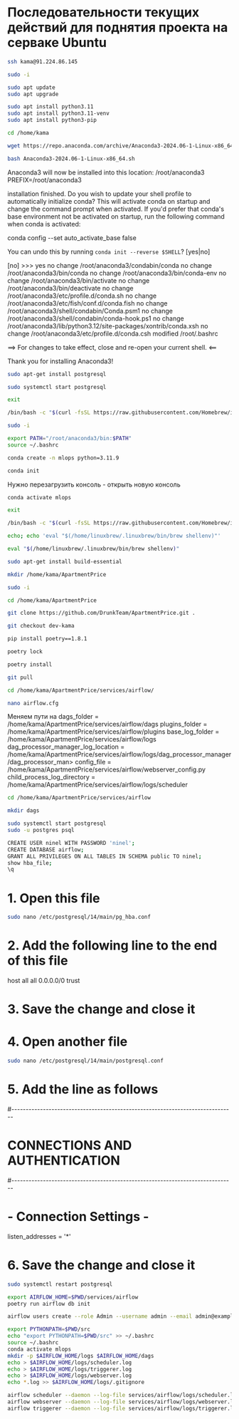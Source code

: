 # Последовательности текущих действий для поднятия проекта на серваке Ubuntu
```bash
ssh kama@91.224.86.145
```

```bash
sudo -i
```

```bash
sudo apt update
sudo apt upgrade
```

```bash
sudo apt install python3.11
sudo apt install python3.11-venv
sudo apt install python3-pip
```

```bash
cd /home/kama
```

```bash
wget https://repo.anaconda.com/archive/Anaconda3-2024.06-1-Linux-x86_64.sh
```

```bash
bash Anaconda3-2024.06-1-Linux-x86_64.sh
```
Anaconda3 will now be installed into this location:
/root/anaconda3
PREFIX=/root/anaconda3

installation finished.
Do you wish to update your shell profile to automatically initialize conda?
This will activate conda on startup and change the command prompt when activated.
If you'd prefer that conda's base environment not be activated on startup,
   run the following command when conda is activated:

conda config --set auto_activate_base false

You can undo this by running `conda init --reverse $SHELL`? [yes|no]

[no] >>> yes
no change     /root/anaconda3/condabin/conda
no change     /root/anaconda3/bin/conda
no change     /root/anaconda3/bin/conda-env
no change     /root/anaconda3/bin/activate
no change     /root/anaconda3/bin/deactivate
no change     /root/anaconda3/etc/profile.d/conda.sh
no change     /root/anaconda3/etc/fish/conf.d/conda.fish
no change     /root/anaconda3/shell/condabin/Conda.psm1
no change     /root/anaconda3/shell/condabin/conda-hook.ps1
no change     /root/anaconda3/lib/python3.12/site-packages/xontrib/conda.xsh
no change     /root/anaconda3/etc/profile.d/conda.csh
modified      /root/.bashrc

==> For changes to take effect, close and re-open your current shell. <==

Thank you for installing Anaconda3!

```bash
sudo apt-get install postgresql
```

```bash
sudo systemctl start postgresql
```

```bash
exit
```

```bash
/bin/bash -c "$(curl -fsSL https://raw.githubusercontent.com/Homebrew/install/HEAD/install.sh)"
```

```bash
sudo -i
```

```bash
export PATH="/root/anaconda3/bin:$PATH"
source ~/.bashrc
```

```bash
conda create -n mlops python=3.11.9
```

```bash
conda init
```

Нужно перезагрузить консоль - открыть новую консоль

```bash
conda activate mlops
```

```bash
exit
```

```bash
/bin/bash -c "$(curl -fsSL https://raw.githubusercontent.com/Homebrew/install/HEAD/install.sh)"
```

```bash
echo; echo 'eval "$(/home/linuxbrew/.linuxbrew/bin/brew shellenv)"'
```

```bash
eval "$(/home/linuxbrew/.linuxbrew/bin/brew shellenv)"
```

```bash
sudo apt-get install build-essential
```

```bash
mkdir /home/kama/ApartmentPrice
```

```bash
sudo -i
```

```bash
cd /home/kama/ApartmentPrice
```

```bash
git clone https://github.com/DrunkTeam/ApartmentPrice.git .
```

```bash
git checkout dev-kama
```

```bash
pip install poetry==1.8.1
```

```bash
poetry lock
```

```bash
poetry install
```

```bash
git pull
```

```bash
cd /home/kama/ApartmentPrice/services/airflow/
```

```bash
nano airflow.cfg
```

Меняем пути на 
dags_folder = /home/kama/ApartmentPrice/services/airflow/dags
plugins_folder = /home/kama/ApartmentPrice/services/airflow/plugins
base_log_folder = /home/kama/ApartmentPrice/services/airflow/logs
dag_processor_manager_log_location = /home/kama/ApartmentPrice/services/airflow/logs/dag_processor_manager/dag_processor_man>
config_file = /home/kama/ApartmentPrice/services/airflow/webserver_config.py
child_process_log_directory = /home/kama/ApartmentPrice/services/airflow/logs/scheduler

```bash
cd /home/kama/ApartmentPrice/services/airflow
```

```bash
mkdir dags
```

```bash
sudo systemctl start postgresql
sudo -u postgres psql
```

```bash
CREATE USER ninel WITH PASSWORD 'ninel';
CREATE DATABASE airflow;
GRANT ALL PRIVILEGES ON ALL TABLES IN SCHEMA public TO ninel;
show hba_file;
\q
```

# 1. Open this file
```bash
sudo nano /etc/postgresql/14/main/pg_hba.conf
```

# 2. Add the following line to the end of this file
host all all 0.0.0.0/0 trust

# 3. Save the change and close it

# 4. Open another file
```bash
sudo nano /etc/postgresql/14/main/postgresql.conf
```

# 5. Add the line as follows

#------------------------------------------------------------------------------
# CONNECTIONS AND AUTHENTICATION
#------------------------------------------------------------------------------

# - Connection Settings -

listen_addresses = '*'

# 6. Save the change and close it

```bash
sudo systemctl restart postgresql
```

```bash
export AIRFLOW_HOME=$PWD/services/airflow
poetry run airflow db init
```

```bash
airflow users create --role Admin --username admin --email admin@example.org --firstname admin --lastname admin --password admin
```

```bash
export PYTHONPATH=$PWD/src
echo "export PYTHONPATH=$PWD/src" >> ~/.bashrc
source ~/.bashrc
conda activate mlops
mkdir -p $AIRFLOW_HOME/logs $AIRFLOW_HOME/dags
echo > $AIRFLOW_HOME/logs/scheduler.log
echo > $AIRFLOW_HOME/logs/triggerer.log
echo > $AIRFLOW_HOME/logs/webserver.log
echo *.log >> $AIRFLOW_HOME/logs/.gitignore
```

```bash
airflow scheduler --daemon --log-file services/airflow/logs/scheduler.log
airflow webserver --daemon --log-file services/airflow/logs/webserver.log
airflow triggerer --daemon --log-file services/airflow/logs/triggerer.log
```